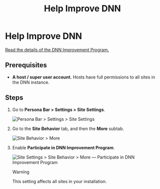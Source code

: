 ﻿---
uid: participate-in-improvement-program
locale: en
title: Help Improve DNN
dnneditions: DNN Platform,Evoq Content,Evoq Engage
dnnversion: 09.02.00
related-topics: update-site-info,assign-key-pages,add-metadata-to-pages,configure-messaging,access-web-config,configure-check-for-new-version,configure-html-editor,page-file-versioning,administrators-extensions-overview,administrators-connectors-overview,administrators-workflows-overview,administrators-search-overview,administrators-vocabularies-overview
---

# Help Improve DNN

[Read the details of the DNN Improvement Program.](https://www.dnnsoftware.com/dnn-improvement-program)

## Prerequisites

*   **A host / super user account.** Hosts have full permissions to all sites in the DNN instance.

## Steps

1.  Go to **Persona Bar \> Settings \> Site Settings**.

    ![Persona Bar > Settings > Site Settings](/images/scr-pbar-host-Settings-E91.png)

2.  Go to the **Site Behavior** tab, and then the **More** subtab.

    ![Site Behavior > More](/images/scr-pbtabs-host-Settings-SiteSettings-SiteBehavior-More-E90.png)

3.  Enable **Participate in DNN Improvement Program**.



    ![Site Settings > Site Behavior > More — Participate in DNN Improvement Program](/images/scr-SiteSettings-SiteBehavior-More-ImprovementProg.png)



    > [!Warning]
    > This setting affects all sites in your installation.

